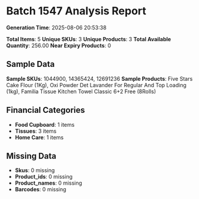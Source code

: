 # Batch 1547 Analysis Report

**Generation Time**: 2025-08-06 20:53:38

**Total Items**: 5
**Unique SKUs**: 3
**Unique Products**: 3
**Total Available Quantity**: 256.00
**Near Expiry Products**: 0

## Sample Data
**Sample SKUs**: 1044900, 14365424, 12691236
**Sample Products**: Five Stars Cake Flour (1Kg), Oxi Powder Det Lavander For Regular And Top Loading (1kg), Familia Tissue Kitchen Towel Classic 6+2 Free (8Rolls)

## Financial Categories
- **Food Cupboard**: 1 items
- **Tissues**: 3 items
- **Home Care**: 1 items

## Missing Data
- **Skus**: 0 missing
- **Product_ids**: 0 missing
- **Product_names**: 0 missing
- **Barcodes**: 0 missing
